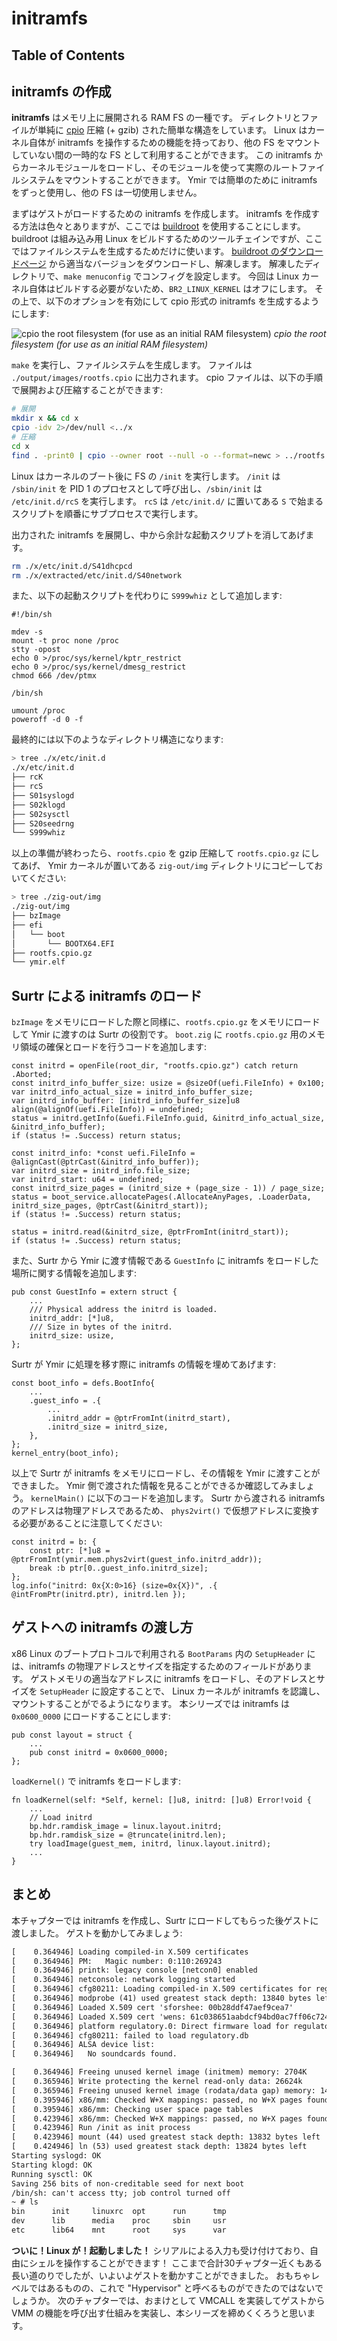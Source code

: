# initramfs

## Table of Contents

<!-- toc -->

## initramfs の作成

**initramfs** はメモリ上に展開される RAM FS の一種です。
ディレクトリとファイルが単純に [cpio](https://en.wikipedia.org/wiki/Cpio) 圧縮 (+ gzib) された簡単な構造をしています。
Linux はカーネル自体が initramfs を操作するための機能を持っており、他の FS をマウントしていない間の一時的な FS として利用することができます。
この initramfs からカーネルモジュールをロードし、そのモジュールを使って実際のルートファイルシステムをマウントすることができます。
Ymir では簡単のために initramfs をずっと使用し、他の FS は一切使用しません。

まずはゲストがロードするための initramfs を作成します。
initramfs を作成する方法は色々とありますが、ここでは [buildroot](https://buildroot.org/) を使用することにします。
buildroot は組み込み用 Linux をビルドするためのツールチェインですが、ここではファイルシステムを生成するためだけに使います。
[buildroot のダウンロードページ](https://buildroot.org/download.html) から適当なバージョンをダウンロードし、解凍します。
解凍したディレクトリで、`make menuconfig` でコンフィグを設定します。
今回は Linux カーネル自体はビルドする必要がないため、`BR2_LINUX_KERNEL` はオフにします。
その上で、以下のオプションを有効にして cpio 形式の initramfs を生成するようにします:

![cpio the root filesystem (for use as an initial RAM filesystem)](../assets/buildroot.png)
*cpio the root filesystem (for use as an initial RAM filesystem)*

`make` を実行し、ファイルシステムを生成します。
ファイルは `./output/images/rootfs.cpio` に出力されます。
cpio ファイルは、以下の手順で展開および圧縮することができます:

```bash
# 展開
mkdir x && cd x
cpio -idv 2>/dev/null <../x
# 圧縮
cd x
find . -print0 | cpio --owner root --null -o --format=newc > ../rootfs.cpio
```

Linux はカーネルのブート後に FS の `/init` を実行します。
`/init` は `/sbin/init` を PID 1 のプロセスとして呼び出し、`/sbin/init` は `/etc/init.d/rcS` を実行します。
`rcS` は `/etc/init.d/` に置いてある `S` で始まるスクリプトを順番にサブプロセスで実行します。

出力された initramfs を展開し、中から余計な起動スクリプトを消してあげます。

```bash
rm ./x/etc/init.d/S41dhcpcd
rm ./x/extracted/etc/init.d/S40network
```

また、以下の起動スクリプトを代わりに `S999whiz` として追加します:

```sh:etc/init.d/S999whiz
#!/bin/sh

mdev -s
mount -t proc none /proc
stty -opost
echo 0 >/proc/sys/kernel/kptr_restrict
echo 0 >/proc/sys/kernel/dmesg_restrict
chmod 666 /dev/ptmx

/bin/sh

umount /proc
poweroff -d 0 -f
```

最終的には以下のようなディレクトリ構造になります:

```bash
> tree ./x/etc/init.d
./x/etc/init.d
├── rcK
├── rcS
├── S01syslogd
├── S02klogd
├── S02sysctl
├── S20seedrng
└── S999whiz
```

以上の準備が終わったら、`rootfs.cpio` を gzip 圧縮して `rootfs.cpio.gz` にしてあげ、
Ymir カーネルが置いてある `zig-out/img` ディレクトリにコピーしておいてください:

```bash
> tree ./zig-out/img
./zig-out/img
├── bzImage
├── efi
│   └── boot
│       └── BOOTX64.EFI
├── rootfs.cpio.gz
└── ymir.elf
```

## Surtr による initramfs のロード

`bzImage` をメモリにロードした際と同様に、`rootfs.cpio.gz` をメモリにロードして Ymir に渡すのは Surtr の役割です。
`boot.zig` に `rootfs.cpio.gz` 用のメモリ領域の確保とロードを行うコードを追加します:

```surtr/boot.zig
const initrd = openFile(root_dir, "rootfs.cpio.gz") catch return .Aborted;
const initrd_info_buffer_size: usize = @sizeOf(uefi.FileInfo) + 0x100;
var initrd_info_actual_size = initrd_info_buffer_size;
var initrd_info_buffer: [initrd_info_buffer_size]u8 align(@alignOf(uefi.FileInfo)) = undefined;
status = initrd.getInfo(&uefi.FileInfo.guid, &initrd_info_actual_size, &initrd_info_buffer);
if (status != .Success) return status;

const initrd_info: *const uefi.FileInfo = @alignCast(@ptrCast(&initrd_info_buffer));
var initrd_size = initrd_info.file_size;
var initrd_start: u64 = undefined;
const initrd_size_pages = (initrd_size + (page_size - 1)) / page_size;
status = boot_service.allocatePages(.AllocateAnyPages, .LoaderData, initrd_size_pages, @ptrCast(&initrd_start));
if (status != .Success) return status;

status = initrd.read(&initrd_size, @ptrFromInt(initrd_start));
if (status != .Success) return status;
```

また、Surtr から Ymir に渡す情報である `GuestInfo` に initramfs をロードした場所に関する情報を追加します:

```surtr/defs.zig
pub const GuestInfo = extern struct {
    ...
    /// Physical address the initrd is loaded.
    initrd_addr: [*]u8,
    /// Size in bytes of the initrd.
    initrd_size: usize,
};
```

Surtr が Ymir に処理を移す際に initramfs の情報を埋めてあげます:

```surtr/boot.zig
const boot_info = defs.BootInfo{
    ...
    .guest_info = .{
        ...
        .initrd_addr = @ptrFromInt(initrd_start),
        .initrd_size = initrd_size,
    },
};
kernel_entry(boot_info);
```

以上で Surtr が initramfs をメモリにロードし、その情報を Ymir に渡すことができました。
Ymir 側で渡された情報を見ることができるか確認してみましょう。
`kernelMain()` に以下のコードを追加します。
Surtr から渡される initramfs のアドレスは物理アドレスであるため、 `phys2virt()` で仮想アドレスに変換する必要があることに注意してください:

```ymir/main.zig
const initrd = b: {
    const ptr: [*]u8 = @ptrFromInt(ymir.mem.phys2virt(guest_info.initrd_addr));
    break :b ptr[0..guest_info.initrd_size];
};
log.info("initrd: 0x{X:0>16} (size=0x{X})", .{ @intFromPtr(initrd.ptr), initrd.len });
```

## ゲストへの initramfs の渡し方

x86 Linux のブートプロトコルで利用される `BootParams` 内の `SetupHeader` には、initramfs の物理アドレスとサイズを指定するためのフィールドがあります。
ゲストメモリの適当なアドレスに initramfs をロードし、そのアドレスとサイズを `SetupHeader` に設定することで、
Linux カーネルが initramfs を認識し、マウントすることがでるようになります。
本シリーズでは initramfs は `0x0600_0000` にロードすることにします:

```ymir/linux.zig
pub const layout = struct {
    ...
    pub const initrd = 0x0600_0000;
};
```

`loadKernel()` で initramfs をロードします:

```ymir/vmx.zig
fn loadKernel(self: *Self, kernel: []u8, initrd: []u8) Error!void {
    ...
    // Load initrd
    bp.hdr.ramdisk_image = linux.layout.initrd;
    bp.hdr.ramdisk_size = @truncate(initrd.len);
    try loadImage(guest_mem, initrd, linux.layout.initrd);
    ...
}
```

## まとめ

本チャプターでは initramfs を作成し、Surtr にロードしてもらった後ゲストに渡しました。
ゲストを動かしてみましょう:

```txt
[    0.364946] Loading compiled-in X.509 certificates
[    0.364946] PM:   Magic number: 0:110:269243
[    0.364946] printk: legacy console [netcon0] enabled
[    0.364946] netconsole: network logging started
[    0.364946] cfg80211: Loading compiled-in X.509 certificates for regulatory database
[    0.364946] modprobe (41) used greatest stack depth: 13840 bytes left
[    0.364946] Loaded X.509 cert 'sforshee: 00b28ddf47aef9cea7'
[    0.364946] Loaded X.509 cert 'wens: 61c038651aabdcf94bd0ac7ff06c7248db18c600'
[    0.364946] platform regulatory.0: Direct firmware load for regulatory.db failed with error -2
[    0.364946] cfg80211: failed to load regulatory.db
[    0.364946] ALSA device list:
[    0.364946]   No soundcards found.

[    0.364946] Freeing unused kernel image (initmem) memory: 2704K
[    0.365946] Write protecting the kernel read-only data: 26624k
[    0.365946] Freeing unused kernel image (rodata/data gap) memory: 1488K
[    0.395946] x86/mm: Checked W+X mappings: passed, no W+X pages found.
[    0.395946] x86/mm: Checking user space page tables
[    0.423946] x86/mm: Checked W+X mappings: passed, no W+X pages found.
[    0.423946] Run /init as init process
[    0.423946] mount (44) used greatest stack depth: 13832 bytes left
[    0.424946] ln (53) used greatest stack depth: 13824 bytes left
Starting syslogd: OK
Starting klogd: OK
Running sysctl: OK
Saving 256 bits of non-creditable seed for next boot
/bin/sh: can't access tty; job control turned off
~ # ls
bin      init     linuxrc  opt      run      tmp
dev      lib      media    proc     sbin     usr
etc      lib64    mnt      root     sys      var
```

**ついに！Linux が！起動しました！**
シリアルによる入力も受け付けており、自由にシェルを操作することができます！
ここまで合計30チャプター近くもある長い道のりでしたが、いよいよゲストを動かすことができました。
おもちゃレベルではあるものの、これで "Hypervisor" と呼べるものができたのではないでしょうか。
次のチャプターでは、おまけとして VMCALL を実装してゲストから VMM の機能を呼び出す仕組みを実装し、本シリーズを締めくくろうと思います。

